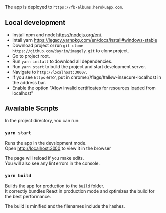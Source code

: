 The app is deployed to `https://fb-albums.herokuapp.com`.

## Local development

- Install npm and node https://nodejs.org/en/.
- Intall yarn https://legacy.yarnpkg.com/en/docs/install#windows-stable
- Download project or run `git clone https://github.com/dayrim/imagely.git` to clone project.
- Go to project root.
- Run `yarn install` to download all dependencies.
- Run `yarn start` to build the project and start development server.
- Navigate to `http://localhost:3000/`.
- If you see `https` error, put in chrome://flags/#allow-insecure-localhost in the address bar.
- Enable the option "Allow invalid certificates for resources loaded from localhost"

## Available Scripts

In the project directory, you can run:

### `yarn start`

Runs the app in the development mode.<br />
Open [http://localhost:3000](http://localhost:3000) to view it in the browser.

The page will reload if you make edits.<br />
You will also see any lint errors in the console.

### `yarn build`

Builds the app for production to the `build` folder.<br />
It correctly bundles React in production mode and optimizes the build for the best performance.

The build is minified and the filenames include the hashes.<br />
